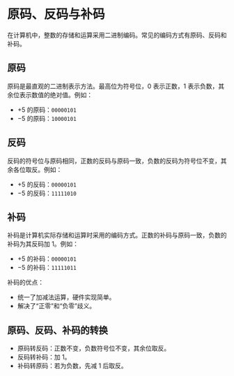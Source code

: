 # 原码、反码与补码

在计算机中，整数的存储和运算采用二进制编码。常见的编码方式有原码、反码和补码。

## 原码

原码是最直观的二进制表示方法。最高位为符号位，0 表示正数，1 表示负数，其余位表示数值的绝对值。例如：

- $+5$ 的原码：`00000101`
- $-5$ 的原码：`10000101`

## 反码

反码的符号位与原码相同，正数的反码与原码一致，负数的反码为符号位不变，其余各位取反。例如：

- $+5$ 的反码：`00000101`
- $-5$ 的反码：`11111010`

## 补码

补码是计算机实际存储和运算时采用的编码方式。正数的补码与原码一致，负数的补码为其反码加 1。例如：

- $+5$ 的补码：`00000101`
- $-5$ 的补码：`11111011`

补码的优点：
- 统一了加减法运算，硬件实现简单。
- 解决了“正零”和“负零”歧义。

## 原码、反码、补码的转换

- 原码转反码：正数不变，负数符号位不变，其余位取反。
- 反码转补码：加 1。
- 补码转原码：若为负数，先减 1 后取反。